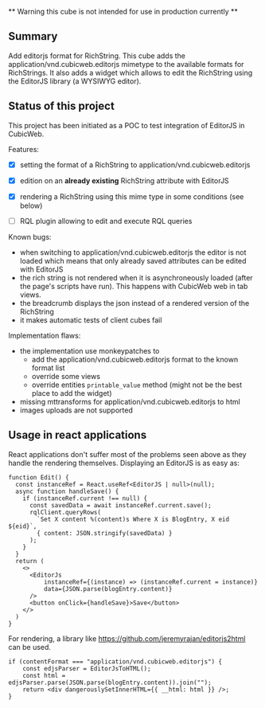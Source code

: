 ** Warning this cube is not intended for use in production currently **

Summary
-------
Add editorjs format for RichString.
This cube adds the application/vnd.cubicweb.editorjs mimetype to the available
formats for RichStrings.
It also adds a widget which allows to edit the RichString using the EditorJS library (a WYSIWYG editor).

Status of this project
----------------------

This project has been initiated as a POC to test integration of EditorJS in CubicWeb.

Features:
- [X] setting the format of a RichString to application/vnd.cubicweb.editorjs
- [X] edition on an **already existing** RichString attribute with EditorJS
- [X] rendering a RichString using this mime type in some conditions (see below)
- [ ] RQL plugin allowing to edit and execute RQL queries



Known bugs:
- when switching to application/vnd.cubicweb.editorjs the editor is not loaded
  which means that only already saved attributes can be edited with EditorJS
- the rich string is not rendered when it is asynchroneously loaded (after the
  page's scripts have run). This happens with CubicWeb web in tab views.
- the breadcrumb displays the json instead of a rendered version of the RichString
- it makes automatic tests of client cubes fail

Implementation flaws:

- the implementation use monkeypatches to
    - add the application/vnd.cubicweb.editorjs format to the known format list
    - override some views
    - override entities `printable_value` method (might not be the best place
      to add the widget)
- missing mttransforms for application/vnd.cubicweb.editorjs to html
- images uploads are not supported

Usage in react applications
---------------------------

React applications don't suffer most of the problems seen above as they handle the rendering themselves.
Displaying an EditorJS is as easy as:

```tsx
function Edit() {
  const instanceRef = React.useRef<EditorJS | null>(null);
  async function handleSave() {
    if (instanceRef.current !== null) {
      const savedData = await instanceRef.current.save();
      rqlClient.queryRows(
        `Set X content %(content)s Where X is BlogEntry, X eid ${eid}`,
        { content: JSON.stringify(savedData) }
      );
    }
  }
  return (
    <>
      <EditorJs
          instanceRef={(instance) => (instanceRef.current = instance)}
          data={JSON.parse(blogEntry.content)}
      />
      <button onClick={handleSave}>Save</button>
    </>
  )
}
```

For rendering, a library like https://github.com/jeremyrajan/editorjs2html can be used.
```
if (contentFormat === "application/vnd.cubicweb.editorjs") {
    const edjsParser = EditorJsToHTML();
    const html = edjsParser.parse(JSON.parse(blogEntry.content)).join("");
    return <div dangerouslySetInnerHTML={{ __html: html }} />;
}
```


